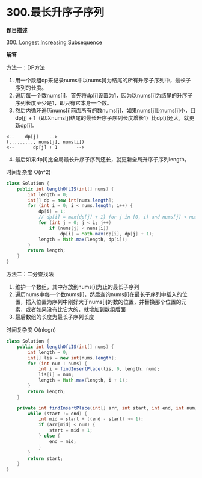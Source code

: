 # 300.最长升序子序列

**题目描述**

[300. Longest Increasing Subsequence](https://leetcode.com/problems/longest-increasing-subsequence/)

**解答**

方法一：DP方法

1. 用一个数组dp来记录nums中以nums[i]为结尾的所有升序子序列中，最长子序列的长度。
2. 遍历每一个数nums[i]，首先将dp[i]设置为1，因为以nums[i]为结尾的升序子序列长度至少是1，即只有它本身一个数。
3. 然后内循环遍历nums[i]前面所有的数nums[j]，如果nums[j]比nums[i]小，且dp[j] + 1（即以nums[j]结尾的最长升序子序列长度增长1）比dp[i]还大，就更新dp[i]。

```
<--    dp[j]    -->
(........., nums[j], nums[i])
<--       dp[j] + 1       -->
```

4. 最后如果dp[i]比全局最长升序子序列还长，就更新全局升序子序列length。

时间复杂度 O(n^2)

```java
class Solution {
    public int lengthOfLIS(int[] nums) {
        int length = 0;
        int[] dp = new int[nums.length];
        for (int i = 0; i < nums.length; i++) {
            dp[i] = 1;
            // dp[i] = max{dp[j] + 1} for j in [0, i) and nums[j] < nums[i]
            for (int j = 0; j < i; j++)
                if (nums[j] < nums[i])
                    dp[i] = Math.max(dp[i], dp[j] + 1);
            length = Math.max(length, dp[i]);
        }
        return length;
    }
}
```

方法二：二分查找法

1. 维护一个数组，其中存放到nums[i]为止的最长子序列
2. 遍历nums中每一个数nums[i]，然后查询nums[i]在最长子序列中插入的位置，插入位置为序列中刚好大于nums[i]的数的位置，并替换那个位置的元素，或者如果没有比它大的，就增加到数组后面
3. 最后数组的长度为最长子序列长度

时间复杂度 O(nlogn)

```java
class Solution {
    public int lengthOfLIS(int[] nums) {
        int length = 0;
        int[] lis = new int[nums.length];
        for (int num : nums) {
            int i = findInsertPlace(lis, 0, length, num);
            lis[i] = num;
            length = Math.max(length, i + 1);
        }
        return length;
    }

    private int findInsertPlace(int[] arr, int start, int end, int num) {
        while (start != end) {
            int mid = start + ((end - start) >> 1);
            if (arr[mid] < num) {
                start = mid + 1;
            } else {
                end = mid;
            }
        }
        return start;
    }
}
```
